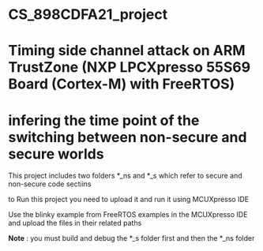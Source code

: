 # CS_898CDFA21_project

# Timing side channel attack on ARM TrustZone (NXP LPCXpresso 55S69 Board (Cortex-M) with FreeRTOS) 
# infering the time point of the switching between non-secure and secure worlds 

This project includes two folders *_ns and *_s which refer to secure and non-secure code sectiins 

to Run this project you need to upload it and run it using MCUXpresso IDE

Use the blinky example from FreeRTOS examples in the MCUXpresso IDE and upload the files in their related paths 

**Note** : you must build and debug the *_s folder first and then the *_ns folder 



